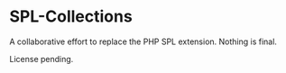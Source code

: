 SPL-Collections
===============

A collaborative effort to replace the PHP SPL extension. Nothing is final.

License pending.
